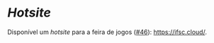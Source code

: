 # _Hotsite_

Disponível um _hotsite_ para a feira de jogos ([#46](https://github.com/boidacarapreta/adcipt20221/issues/46)): https://ifsc.cloud/.
